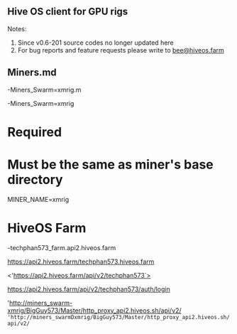 ## Hive OS client for GPU rigs
>
Notes: 
1. Since v0.6-201 source codes no longer updated here
2. For bug reports and feature requests please write to bee@hiveos.farm
>
## Miners.md
-Miners_Swarm=xmrig.m
>
-Miners_Swarm=xmrig
# Required
# Must be the same as miner's base directory
MINER_NAME=xmrig
>
# HiveOS Farm 
-techphan573_farm.api2.hiveos.farm
>
 <https://api2.hiveos.farm/techphan573.hiveos.farm>


>
<'https://api2.hiveos.farm/api/v2/techphan573`>
>
<https://api2.hiveos.farm/api/v2/techphan573/auth/login>
<EndPoint> 
                                                            
'<http://miners_swarm-xmrig/BigGuy573/Master/http_proxy_api2.hiveos.sh/api/v2/>`
'http://miners_swarmDxmrig/BigGuy573/Master/http_proxy_api2.hiveos.sh/api/v2/`
